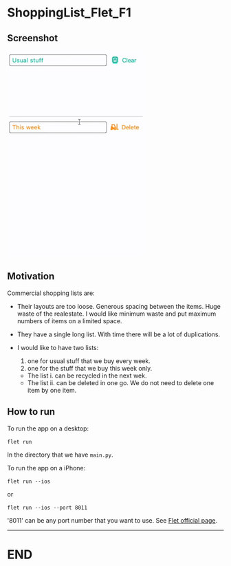 # ShoppingList_Flet_F1

## Screenshot

![Screenshot](./movie/nidanx4.gif)


## Motivation

Commercial shopping lists are: 


- Their layouts are too loose. Generous spacing between the items.
  Huge waste of the realestate. I would like minimum waste and put
  maximum numbers of items on a limited space.

- They have a single long list. With time there will be a lot of duplications.

- I would like to have two lists:
  1. one for usual stuff that we buy every week.
  2. one for the stuff that we buy this week only.


  + The list i. can be recycled in the next wek.
  + The list ii. can be deleted in one go. We do not need to delete one item by one item. 
  

## How to run

To run the app on a desktop: 

```
flet run
```

In the directory that we have `main.py`.

To run the app on a iPhone:

```
flet run --ios
```

or 

```
flet run --ios --port 8011
```

'8011' can be any port number that you want to use.
See [Flet official page](https://flet.dev/).

-------------------------
# END